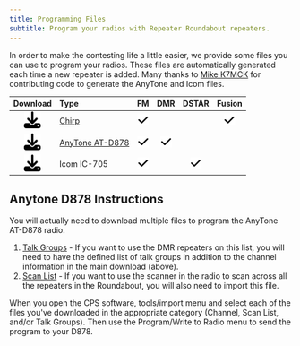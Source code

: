 ```yaml
---
title: Programming Files
subtitle: Program your radios with Repeater Roundabout repeaters.
---
```


In order to make the contesting life a little easier, we provide some files you can use to program your radios. These files are automatically generated each time a new repeater is added. Many thanks to [Mike K7MCK](https://www.qrz.com/db/k7mck) for contributing code to generate the AnyTone and Icom files.

| Download | Type | FM | DMR | DSTAR | Fusion |
|:--------:|:-----|:--:|:---:|:-----:|:------:|
| <a href="assets/rr_frequencies.csv" download><img src="assets/download-solid.svg" height="30px" /></a> | [Chirp](https://chirp.danplanet.com/projects/chirp/wiki/Home) | <img src="assets/check-solid.svg" height="20px" /> | | | <img src="assets/check-solid.svg" height="20px" /> |
| <a href="assets/d878.csv" download><img src="assets/download-solid.svg" height="30px" /></a> | [AnyTone AT-D878](https://support.bridgecomsystems.com/anytone-878-v2-model-cps-firmware-downloads) | <img src="assets/check-solid.svg" height="20px" /> | <img src="assets/check-solid.svg" height="20px" /> | | |
| <a href="#" download><img src="assets/download-solid.svg" height="30px" /></a> | Icom IC-705 | <img src="assets/check-solid.svg" height="20px" /> | | <img src="assets/check-solid.svg" height="20px" /> | |

## Anytone D878 Instructions

You will actually need to download multiple files to program the AnyTone AT-D878 radio.

1. <a href="assets/d878-talk-groups.CSV" download>Talk Groups</a> - If you want to use the DMR repeaters on
  this list, you will need to have the defined list of talk groups in addition to the channel information in
  the main download (above).
2. <a href="assets/d878-scanlist.CSV" download>Scan List</a> - If you want to use the scanner in the radio
  to scan across all the repeaters in the Roundabout, you will also need to import this file.

  When you open the CPS software, tools/import menu and select each of the files you've downloaded
  in the appropriate category (Channel, Scan List, and/or Talk Groups).  Then use the 
  Program/Write to Radio menu to send the program to your D878.
